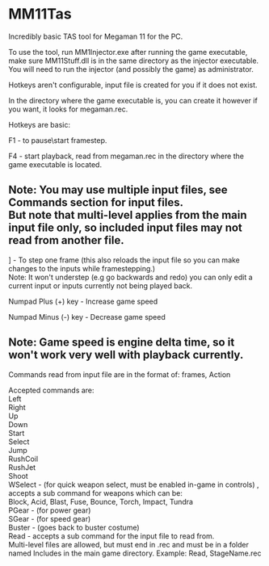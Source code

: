 # MM11Tas
Incredibly basic TAS tool for Megaman 11 for the PC.

To use the tool, run MM1Injector.exe after running the game executable, make sure MM11Stuff.dll is in the same directory as the injector executable. You will need to run the injector (and possibly the game) as administrator.

Hotkeys aren't configurable, input file is created for you if it does not exist.

In the directory where the game executable is, you can create it however if you want, it looks for megaman.rec.

Hotkeys are basic:

F1 - to pause\start framestep.

F4 - start playback, read from megaman.rec in the directory where the game executable is located.

Note: You may use multiple input files, see Commands section for input files.<br/>But note that multi-level applies from the main input file only, so included input files may not read from another file.
--------------------------------------------------------

] - To step one frame (this also reloads the input file so you can make changes to the inputs while framestepping.)<br/>
Note: It won't understep (e.g go backwards and redo) you can only edit a current input or inputs currently not being
      played back.

Numpad Plus (+) key - Increase game speed

Numpad Minus (-) key - Decrease game speed

Note: Game speed is engine delta time, so it won't work very well with playback currently. 
--------------------------------------------------------

Commands read from input file are in the format of:
   frames, Action
   
Accepted commands are: <br />
    Left <br />
    Right <br />
    Up <br />
    Down <br />
    Start <br />
    Select <br />
    Jump <br />
    RushCoil <br />
    RushJet <br />
    Shoot <br />
    WSelect -  (for quick weapon select, must be enabled in-game in controls) ,  <br />
            accepts a sub command for weapons which can be: <br />
            Block, Acid, Blast, Fuse, Bounce, Torch, Impact, Tundra <br />
    PGear - (for power gear) <br />
    SGear - (for speed gear) <br />
	Buster -  (goes back to buster costume) <br />
	Read - accepts a sub command for the input file to read from. <br />
	       Multi-level files are allowed, but must end in .rec and must be in a folder named  Includes in the main game directory. Example: Read, StageName.rec
	






